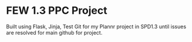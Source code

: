 # FEW 1.3 PPC Project
Built using Flask, Jinja,
Test Git for my Plannr project in SPD1.3 until issues are resolved for main github for project.
